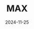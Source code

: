 ---
title: MAX
alt: Photography practice for my friend, Max.
date: 2024-11-25
tags: ['post', 'music', 'remakes', 'reformatting', 'concepts']
images: ['/assets/projects/max_low.jpg']
accent: '#9c64c5'
---